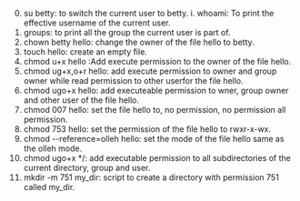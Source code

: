 0. su betty: to switch the current user to betty.
i. whoami: To print the effective username of the current user.
2. groups: to print all the group the current user is part of.
3. chown betty hello: change the owner of the file hello to betty.
4. touch hello: create an empty file.
5. chmod u+x hello :Add execute permission to the owner of the file hello.
6. chmod ug+x,o+r hello: add execute permission to owner and group owner while read permission to other userfor the file hello.
7. chmod ugo+x hello: add executeable permission to wner, group owner and other user of the file hello.
8. chmod 007 hello: set the file hello to, no permission, no permission all permission.
9. chmod 753 hello: set the permission of the file hello to rwxr-x-wx.
10. chmod --reference=olleh hello: set the mode of the file hello same as the olleh mode.
11. chmod ugo+x */: add executable permission to all subdirectories of the current directory, group and user.
12. mkdir -m 751 my_dir: script to create a directory with permission 751 called my_dir.
